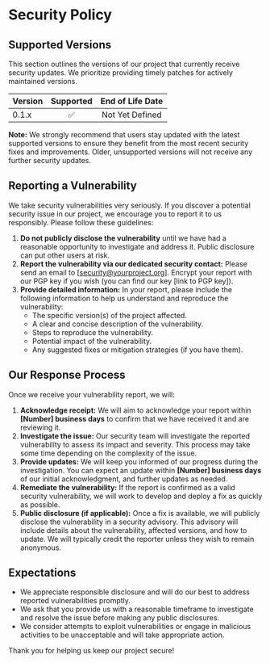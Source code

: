 # Security Policy

## Supported Versions

This section outlines the versions of our project that currently receive security updates. We prioritize providing timely patches for actively maintained versions.

| Version | Supported | End of Life Date |
| ------- | :--------: | :---------------: |
| 0.1.x   | ✅         | Not Yet Defined   |

**Note:** We strongly recommend that users stay updated with the latest supported versions to ensure they benefit from the most recent security fixes and improvements. Older, unsupported versions will not receive any further security updates.

## Reporting a Vulnerability

We take security vulnerabilities very seriously. If you discover a potential security issue in our project, we encourage you to report it to us responsibly. Please follow these guidelines:

1.  **Do not publicly disclose the vulnerability** until we have had a reasonable opportunity to investigate and address it. Public disclosure can put other users at risk.
2.  **Report the vulnerability via our dedicated security contact:** Please send an email to [security@yourproject.org]. Encrypt your report with our PGP key if you wish (you can find our key [link to PGP key]).
3.  **Provide detailed information:** In your report, please include the following information to help us understand and reproduce the vulnerability:
    * The specific version(s) of the project affected.
    * A clear and concise description of the vulnerability.
    * Steps to reproduce the vulnerability.
    * Potential impact of the vulnerability.
    * Any suggested fixes or mitigation strategies (if you have them).

## Our Response Process

Once we receive your vulnerability report, we will:

1.  **Acknowledge receipt:** We will aim to acknowledge your report within **[Number] business days** to confirm that we have received it and are reviewing it.
2.  **Investigate the issue:** Our security team will investigate the reported vulnerability to assess its impact and severity. This process may take some time depending on the complexity of the issue.
3.  **Provide updates:** We will keep you informed of our progress during the investigation. You can expect an update within **[Number] business days** of our initial acknowledgment, and further updates as needed.
4.  **Remediate the vulnerability:** If the report is confirmed as a valid security vulnerability, we will work to develop and deploy a fix as quickly as possible.
5.  **Public disclosure (if applicable):** Once a fix is available, we will publicly disclose the vulnerability in a security advisory. This advisory will include details about the vulnerability, affected versions, and how to update. We will typically credit the reporter unless they wish to remain anonymous.

## Expectations

* We appreciate responsible disclosure and will do our best to address reported vulnerabilities promptly.
* We ask that you provide us with a reasonable timeframe to investigate and resolve the issue before making any public disclosures.
* We consider attempts to exploit vulnerabilities or engage in malicious activities to be unacceptable and will take appropriate action.

Thank you for helping us keep our project secure!
